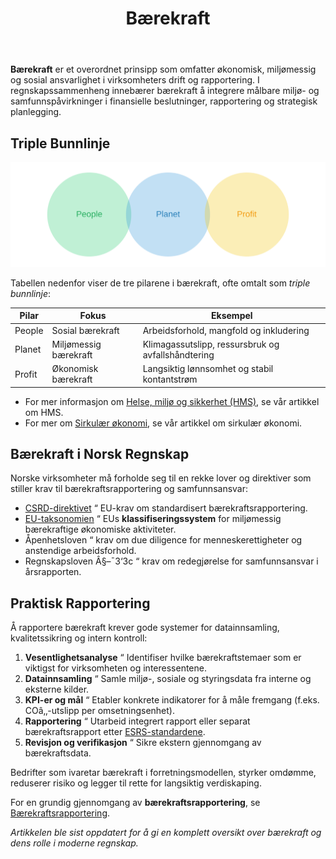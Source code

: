 ﻿---
title: "Bærekraft"
seoTitle: "Bærekraft"
description: '**Bærekraft** er et overordnet prinsipp som omfatter økonomisk, miljømessig og sosial ansvarlighet i virksomheters drift og rapportering. I regnskapssammenhe...'
---

**Bærekraft** er et overordnet prinsipp som omfatter økonomisk, miljømessig og sosial ansvarlighet i virksomheters drift og rapportering. I regnskapssammenheng innebærer bærekraft å integrere målbare miljø- og samfunnspåvirkninger i finansielle beslutninger, rapportering og strategisk planlegging.

## Triple Bunnlinje

![Triple Bunnlinje](triple-bottom-line.svg)

Tabellen nedenfor viser de tre pilarene i bærekraft, ofte omtalt som *triple bunnlinje*:

| Pilar   | Fokus                    | Eksempel                                    |
|---------|--------------------------|---------------------------------------------|
| People  | Sosial bærekraft         | Arbeidsforhold, mangfold og inkludering     |
| Planet  | Miljømessig bærekraft    | Klimagassutslipp, ressursbruk og avfallshåndtering |
| Profit  | Økonomisk bærekraft      | Langsiktig lønnsomhet og stabil kontantstrøm |

* For mer informasjon om [Helse, miljø og sikkerhet (HMS)](/blogs/regnskap/hms "Helse, miljø og sikkerhet (HMS)"), se vår artikkel om HMS.
* For mer om [Sirkulær økonomi](/blogs/regnskap/sirkulaer-okonomi "Sirkulær økonomi i Regnskap: En Guide til Sirkulær økonomi og Regnskapspraksis"), se vår artikkel om sirkulær økonomi.

## Bærekraft i Norsk Regnskap

Norske virksomheter må forholde seg til en rekke lover og direktiver som stiller krav til bærekraftsrapportering og samfunnsansvar:

* [CSRD-direktivet](/blogs/regnskap/hva-er-csrd "Hva er CSRD? Corporate Sustainability Reporting Directive - Komplett Guide") “ EU-krav om standardisert bærekraftsrapportering.
* [EU-taksonomien](/blogs/regnskap/hva-er-eu-taksonomien "Hva er EU-taksonomien? Komplett Guide til EUs Klassifiseringssystem for Bærekraftige Aktiviteter") “ EUs **klassifiseringssystem** for miljømessig bærekraftige økonomiske aktiviteter.
* Åpenhetsloven “ krav om due diligence for menneskerettigheter og anstendige arbeidsforhold.
* Regnskapsloven Â§–¯3‘3c “ krav om redegjørelse for samfunnsansvar i årsrapporten.

## Praktisk Rapportering

Å rapportere bærekraft krever gode systemer for datainnsamling, kvalitetssikring og intern kontroll:

1. **Vesentlighetsanalyse** “ Identifiser hvilke bærekraftstemaer som er viktigst for virksomheten og interessentene.
2. **Datainnsamling** “ Samle miljø-, sosiale og styringsdata fra interne og eksterne kilder.
3. **KPI-er og mål** “ Etabler konkrete indikatorer for å måle fremgang (f.eks. COâ‚‚-utslipp per omsetningsenhet).
4. **Rapportering** “ Utarbeid integrert rapport eller separat bærekraftsrapport etter [ESRS-standardene](/blogs/regnskap/hva-er-csrd "Hva er CSRD? Corporate Sustainability Reporting Directive - Komplett Guide").
5. **Revisjon og verifikasjon** “ Sikre ekstern gjennomgang av bærekraftsdata.

Bedrifter som ivaretar bærekraft i forretningsmodellen, styrker omdømme, reduserer risiko og legger til rette for langsiktig verdiskaping.

For en grundig gjennomgang av **bærekraftsrapportering**, se [Bærekraftsrapportering](/blogs/regnskap/baerekraftsrapportering "Bærekraftsrapportering: En komplett guide til bærekraftsrapportering").

*Artikkelen ble sist oppdatert for å gi en komplett oversikt over bærekraft og dens rolle i moderne regnskap.*












